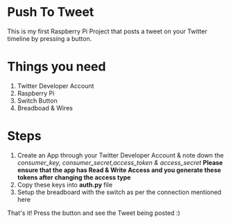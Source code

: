 # Push To Tweet
This is my first Raspberry Pi Project that posts a tweet on your Twitter timeline by pressing a button. 

# Things you need
1. Twitter Developer Account
2. Raspberry Pi
3. Switch Button
4. Breadboad & Wires

# Steps
1. Create an App through your Twitter Developer Account & note down the *consumer_key, consumer_secret,access_token & access_secret* **Please ensure that the app has Read & Write Access and you generate these tokens after changing the access type**
2. Copy these keys into **auth.py** file
3. Setup the breadboard with the switch as per the connection mentioned here

That's it! Press the button and see the Tweet being posted :) 
